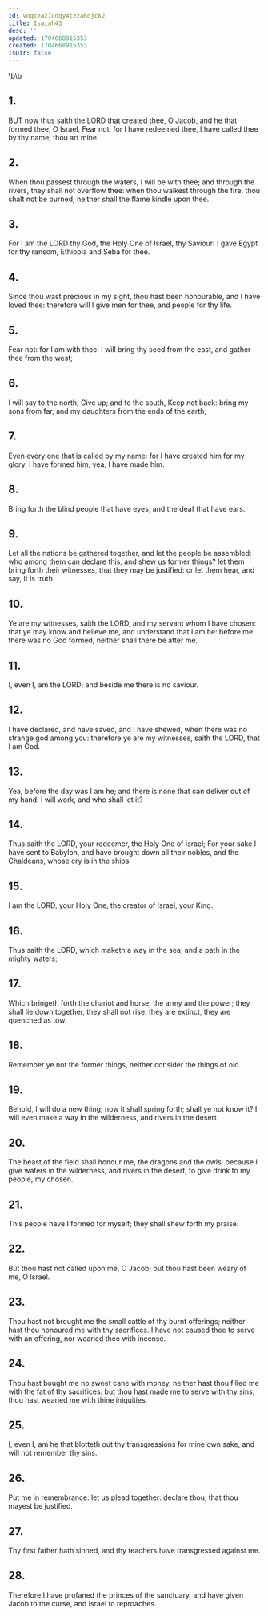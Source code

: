 ```yaml
---
id: vnqtea27udqy4tz2a6djck2
title: Isaiah43
desc: ''
updated: 1704668915353
created: 1704668915353
isDir: false
---
```

\b\b
## 1.
BUT now thus saith the LORD that created thee, O Jacob, and he that formed thee, O Israel, Fear not: for I have redeemed thee, I have called thee by thy name; thou art mine.
## 2.
When thou passest through the waters, I will be with thee; and through the rivers, they shall not overflow thee: when thou walkest through the fire, thou shalt not be burned; neither shall the flame kindle upon thee.
## 3.
For I am the LORD thy God, the Holy One of Israel, thy Saviour: I gave Egypt for thy ransom, Ethiopia and Seba for thee.
## 4.
Since thou wast precious in my sight, thou hast been honourable, and I have loved thee: therefore will I give men for thee, and people for thy life.
## 5.
Fear not: for I am with thee: I will bring thy seed from the east, and gather thee from the west;
## 6.
I will say to the north, Give up; and to the south, Keep not back: bring my sons from far, and my daughters from the ends of the earth;
## 7.
Even every one that is called by my name: for I have created him for my glory, I have formed him; yea, I have made him.
## 8.
Bring forth the blind people that have eyes, and the deaf that have ears.
## 9.
Let all the nations be gathered together, and let the people be assembled: who among them can declare this, and shew us former things?  let them bring forth their witnesses, that they may be justified: or let them hear, and say, It is truth.
## 10.
Ye are my witnesses, saith the LORD, and my servant whom I have chosen: that ye may know and believe me, and understand that I am he: before me there was no God formed, neither shall there be after me.
## 11.
I, even I, am the LORD; and beside me there is no saviour.
## 12.
I have declared, and have saved, and I have shewed, when there was no strange god among you: therefore ye are my witnesses, saith the LORD, that I am God.
## 13.
Yea, before the day was I am he; and there is none that can deliver out of my hand: I will work, and who shall let it?
## 14.
Thus saith the LORD, your redeemer, the Holy One of Israel; For your sake I have sent to Babylon, and have brought down all their nobles, and the Chaldeans, whose cry is in the ships.
## 15.
I am the LORD, your Holy One, the creator of Israel, your King.
## 16.
Thus saith the LORD, which maketh a way in the sea, and a path in the mighty waters;
## 17.
Which bringeth forth the chariot and horse, the army and the power; they shall lie down together, they shall not rise: they are extinct, they are quenched as tow.
## 18.
Remember ye not the former things, neither consider the things of old.
## 19.
Behold, I will do a new thing; now it shall spring forth; shall ye not know it?  I will even make a way in the wilderness, and rivers in the desert.
## 20.
The beast of the field shall honour me, the dragons and the owls: because I give waters in the wilderness, and rivers in the desert, to give drink to my people, my chosen.
## 21.
This people have I formed for myself; they shall shew forth my praise.
## 22.
But thou hast not called upon me, O Jacob; but thou hast been weary of me, O Israel.
## 23.
Thou hast not brought me the small cattle of thy burnt offerings; neither hast thou honoured me with thy sacrifices.  I have not caused thee to serve with an offering, nor wearied thee with incense.
## 24.
Thou hast bought me no sweet cane with money, neither hast thou filled me with the fat of thy sacrifices: but thou hast made me to serve with thy sins, thou hast wearied me with thine iniquities.
## 25.
I, even I, am he that blotteth out thy transgressions for mine own sake, and will not remember thy sins.
## 26.
Put me in remembrance: let us plead together: declare thou, that thou mayest be justified.
## 27.
Thy first father hath sinned, and thy teachers have transgressed against me.
## 28.
Therefore I have profaned the princes of the sanctuary, and have given Jacob to the curse, and Israel to reproaches.
